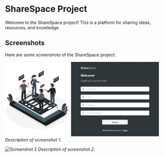 # ShareSpace Project

Welcome to the ShareSpace project! This is a platform for sharing ideas, resources, and knowledge.


## Screenshots

Here are some screenshots of the ShareSpace project:

![Screenshot 1](project/src/assets/screenShots/1.jpeg)
*Description of screenshot 1.*

![Screenshot 2](/screenshots/screenshot2.png)
*Description of screenshot 2.*
